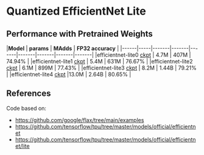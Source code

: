 # Quantized EfficientNet Lite

## Performance with Pretrained Weights
|**Model** | **params** | **MAdds** | **FP32 accuracy** |
|------|-----|-------|-------|-------|-------|-------|-------|-------|
|efficientnet-lite0 [ckpt](https://storage.googleapis.com/cloud-tpu-checkpoints/efficientnet/lite/efficientnet-lite0.tar.gz) | 4.7M | 407M |  74.94% |
|efficientnet-lite1 [ckpt](https://storage.googleapis.com/cloud-tpu-checkpoints/efficientnet/lite/efficientnet-lite1.tar.gz) | 5.4M | 631M |  76.67% |
|efficientnet-lite2 [ckpt](https://storage.googleapis.com/cloud-tpu-checkpoints/efficientnet/lite/efficientnet-lite2.tar.gz) | 6.1M | 899M |  77.43% |
|efficientnet-lite3 [ckpt](https://storage.googleapis.com/cloud-tpu-checkpoints/efficientnet/lite/efficientnet-lite3.tar.gz) | 8.2M | 1.44B | 79.21% |
|efficientnet-lite4 [ckpt](https://storage.googleapis.com/cloud-tpu-checkpoints/efficientnet/lite/efficientnet-lite4.tar.gz) |13.0M | 2.64B | 80.65% |

## References

Code based on:
- https://github.com/google/flax/tree/main/examples
- https://github.com/tensorflow/tpu/tree/master/models/official/efficientnet
- https://github.com/tensorflow/tpu/tree/master/models/official/efficientnet/lite

